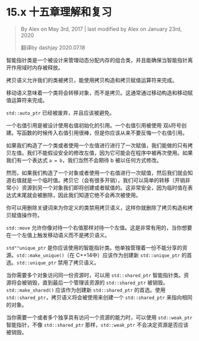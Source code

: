 # 15.x 十五章理解和复习

<!-- 15.x — Chapter 15 comprehensive review -->

> By Alex on May 3rd, 2017 | last modified by Alex on January 23rd, 2020
>
> 翻译by dashjay 2020.07.18

<!-- A smart pointer class is a composition class that is designed to manage dynamically allocated memory, and ensure that memory gets deleted when the smart pointer object goes out of scope. -->

智能指针类是一个被设计来管理动态分配内存的组合类，并且能确保当智能指针离开作用域时内存被释放。

<!-- Copy semantics allow our classes to be copied. This is done primarily via the copy constructor and copy assignment operator. -->

拷贝语义允许我们的类被拷贝，能使用拷贝构造和拷贝赋值运算符来完成。

<!-- Move semantics mean a class will transfer ownership of the object rather than making a copy. This is done primarily via the move constructor and move assignment operator. -->

移动语义意味着一个类将会转移对象，而不是拷贝。这通常通过移动构造和移动赋值运算符来完成。

<!-- std::auto_ptr is deprecated and should be avoided. -->

`std::auto_ptr` 已经被废弃，并且应该被避免。

<!-- An r-value reference is a reference that is designed to be initialized with an r-value. An r-value reference is created using a double ampersand. It’s fine to write functions that take r-value reference parameters, but you should almost never return an r-value reference. -->

一个右值引用是被设计使用右值初始化的引用。一个右值引用被使用 双`&`符号创建。写函数的时候传入右值引用很棒，但是你应该从来不要反悔一个右值引用。

<!-- If we construct an object or do an assignment where the argument is an l-value, the only thing we can reasonably do is copy the l-value. We can’t assume it’s safe to alter the l-value, because it may be used again later in the program. If we have an expression “a = b”, we wouldn’t reasonably expect b to be changed in any way. -->

如果我们构造了一个类或者使用一个左值进行进行了一次赋值，我们能做的只有拷贝左值。我们不能假设安全的修改左值，因为它可能会在程序中被再次使用。如果我们有一个表达式 `a = b`，我们当然不会期待 b 被以任何方式修改。

<!-- However, if we construct an object or do an assignment where the argument is an r-value, then we know that r-value is just a temporary object of some kind. Instead of copying it (which can be expensive), we can simply transfer its resources (which is cheap) to the object we’re constructing or assigning. This is safe to do because the temporary will be destroyed at the end of the expression anyway, so we know it will never be used again! -->

然而，如果我们构造了一个对象或者使用一个右值进行一次赋值，然后我们就会知道右值就是一个临时值。拷贝它（会有很多开销），我们可以简单的转移（开销非常小）资源到另一个对象我们即将创建或者赋值的。这非常安全，因为临时值在表达式末尾就会被删除，因此我们知道它绝不会再次被使用。

<!-- You can use the delete keyword to disable copy semantics for classes you create by deleting the copy constructor and copy assignment operator. -->
你可以用删除关键词来为你定义的类禁用拷贝语义，这样你就删除了拷贝构造和拷贝赋值操作符。

<!-- std::move allows you to treat an l-value as r-value. This is useful when we want to invoke move semantics instead of copy semantics on an l-value. -->

`std::move` 允许你像对待一个右值那样对待一个左值。这是非常有用的，当你想要在一个左值上触发移动语义而不是拷贝语义。

<!-- std::unique_ptr is the smart pointer class that you should probably be using. It manages a single non-shareable resource. std::make_unique() (in C++14) should be preferred to create new std::unique_ptr. std::unique_ptr disables copy semantics. -->

`std""unique_ptr` 是你应该使用的智能指针类。他单独管理着一份不能分享的资源。`std::make_unique()`（在 C++14中）应该作为创建新 `std::unique_ptr` 的首选。`std::unique_ptr` 禁用了拷贝语义。

<!-- std::shared_ptr is the smart pointer class used when you need multiple objects accessing the same resource. The resource will not be destroyed until the last std::shared_ptr managing it is destroyed. std::make_shared() should be preferred to create new std::shared_ptr. With std::shared_ptr, copy semantics should be used to create additional std::shared_ptr pointing to the same object. -->

当你需要多个对象访问同一份资源时，可以用 `std::shared_ptr` 智能指针类。资源将会被销毁，直到最后一个管理该资源的 `std::shared_ptr` 被销毁。
`std::make_shared()` 应该作为创建新 `std::shared_ptr` 的首选。使用 `std::shared_ptr`，拷贝语义将会被使用来创建一个 `std::shared_ptr` 来指向相同的对象。

<!-- std::weak_ptr is the smart pointer class used when you need one or more objects with ability to view and access a resource managed by a std::shared_ptr, but unlike std::shared_ptr, std::weak_ptr is not considered when determining whether the resource should be destroyed. -->

当你需要一个或者多个独享具有访问一个资源的能力时，可以使用 `std::weak_ptr` 智能指针，不像 `std::shared_ptr` 那样，`std::weak_ptr` 不会决定资源是否应该被销毁。

